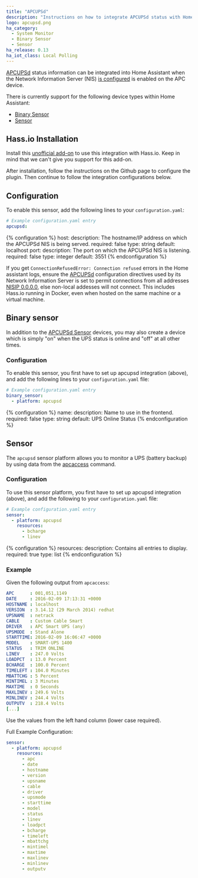 ```yaml
---
title: "APCUPSd"
description: "Instructions on how to integrate APCUPSd status with Home Assistant."
logo: apcupsd.png
ha_category:
  - System Monitor
  - Binary Sensor
  - Sensor
ha_release: 0.13
ha_iot_class: Local Polling
---
```


[APCUPSd](http://www.apcupsd.org/) status information can be integrated into Home Assistant when the Network Information Server (NIS) [is configured](http://www.apcupsd.org/manual/manual.html#nis-server-client-configuration-using-the-net-driver) is enabled on the APC device.

There is currently support for the following device types within Home Assistant:

- [Binary Sensor](#binary-sensor)
- [Sensor](#sensor)

## Hass.io Installation

Install this [unofficial add-on](https://github.com/korylprince/hassio-apcupsd/) to use this integration with Hass.io. Keep in mind that we can't give you support for this add-on. 

After installation, follow the instructions on the Github page to configure the plugin. Then continue to follow the integration configurations below.

## Configuration

To enable this sensor, add the following lines to your `configuration.yaml`:

```yaml
# Example configuration.yaml entry
apcupsd:
```

{% configuration %}
host:
  description: The hostname/IP address on which the APCUPSd NIS is being served.
  required: false
  type: string
  default: localhost
port:
  description: The port on which the APCUPSd NIS is listening.
  required: false
  type: integer
  default: 3551
{% endconfiguration %}

<div class='note'>

If you get `ConnectionRefusedError: Connection refused` errors in the Home assistant logs, ensure the [APCUPSd](http://www.apcupsd.org/) configuration directives used by its Network Information Server is set to permit connections from all addresses [NISIP 0.0.0.0](http://www.apcupsd.org/manual/manual.html#configuration-directives-used-by-the-network-information-server), else non-local addesses will not connect. This includes Hass.io running in Docker, even when hosted on the same machine or a virtual machine.

 </div>

## Binary sensor

In addition to the [APCUPSd Sensor](#sensor) devices, you may also create a device which is simply "on" when the UPS status is online and "off" at all other times.

### Configuration

To enable this sensor, you first have to set up apcupsd integration (above), and add the following lines to your `configuration.yaml` file:

```yaml
# Example configuration.yaml entry
binary_sensor:
  - platform: apcupsd
```

{% configuration %}
name:
  description: Name to use in the frontend.
  required: false
  type: string
  default: UPS Online Status
{% endconfiguration %}

## Sensor

 The `apcupsd` sensor platform allows you to monitor a UPS (battery backup) by using data from the [apcaccess](https://linux.die.net/man/8/apcaccess) command.

### Configuration

To use this sensor platform, you first have to set up apcupsd integration (above), and add the following to your `configuration.yaml` file:

```yaml
# Example configuration.yaml entry
sensor:
  - platform: apcupsd
    resources:
      - bcharge
      - linev
```

{% configuration %}
resources:
  description: Contains all entries to display.
  required: true
  type: list
{% endconfiguration %}

### Example 

Given the following output from `apcaccess`:

```yaml
APC      : 001,051,1149
DATE     : 2016-02-09 17:13:31 +0000
HOSTNAME : localhost
VERSION  : 3.14.12 (29 March 2014) redhat
UPSNAME  : netrack
CABLE    : Custom Cable Smart
DRIVER   : APC Smart UPS (any)
UPSMODE  : Stand Alone
STARTTIME: 2016-02-09 16:06:47 +0000
MODEL    : SMART-UPS 1400
STATUS   : TRIM ONLINE
LINEV    : 247.0 Volts
LOADPCT  : 13.0 Percent
BCHARGE  : 100.0 Percent
TIMELEFT : 104.0 Minutes
MBATTCHG : 5 Percent
MINTIMEL : 3 Minutes
MAXTIME  : 0 Seconds
MAXLINEV : 249.6 Volts
MINLINEV : 244.4 Volts
OUTPUTV  : 218.4 Volts
[...]
```

Use the values from the left hand column (lower case required).

Full Example Configuration:

```yaml
sensor:
  - platform: apcupsd
    resources:
      - apc
      - date
      - hostname
      - version
      - upsname
      - cable
      - driver
      - upsmode
      - starttime
      - model
      - status
      - linev
      - loadpct
      - bcharge
      - timeleft
      - mbattchg
      - mintimel
      - maxtime
      - maxlinev
      - minlinev
      - outputv
```
